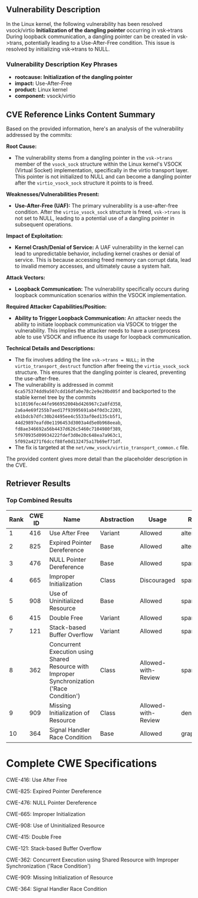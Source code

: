 ## Vulnerability Description
In the Linux kernel, the following vulnerability has been resolved vsock/virtio **Initialization of the dangling pointer** occurring in vsk->trans During loopback communication, a dangling pointer can be created in vsk->trans, potentially leading to a Use-After-Free condition. This issue is resolved by initializing vsk->trans to NULL.

### Vulnerability Description Key Phrases
- **rootcause:** **Initialization of the dangling pointer**
- **impact:** Use-After-Free
- **product:** Linux kernel
- **component:** vsock/virtio

## CVE Reference Links Content Summary
Based on the provided information, here's an analysis of the vulnerability addressed by the commits:

**Root Cause:**
- The vulnerability stems from a dangling pointer in the `vsk->trans` member of the `vsock_sock` structure within the Linux kernel's VSOCK (Virtual Socket) implementation, specifically in the virtio transport layer. This pointer is not initialized to NULL and can become a dangling pointer after the `virtio_vsock_sock` structure it points to is freed.

**Weaknesses/Vulnerabilities Present:**
- **Use-After-Free (UAF):** The primary vulnerability is a use-after-free condition. After the `virtio_vsock_sock` structure is freed, `vsk->trans` is not set to NULL, leading to a potential use of a dangling pointer in subsequent operations.

**Impact of Exploitation:**
- **Kernel Crash/Denial of Service:** A UAF vulnerability in the kernel can lead to unpredictable behavior, including kernel crashes or denial of service. This is because accessing freed memory can corrupt data, lead to invalid memory accesses, and ultimately cause a system halt.

**Attack Vectors:**
- **Loopback Communication:** The vulnerability specifically occurs during loopback communication scenarios within the VSOCK implementation.

**Required Attacker Capabilities/Position:**
- **Ability to Trigger Loopback Communication:** An attacker needs the ability to initiate loopback communication via VSOCK to trigger the vulnerability. This implies the attacker needs to have a user/process able to use VSOCK and influence its usage for loopback communication.

**Technical Details and Descriptions:**
- The fix involves adding the line `vsk->trans = NULL;` in the `virtio_transport_destruct` function after freeing the `virtio_vsock_sock` structure. This ensures that the dangling pointer is cleared, preventing the use-after-free.
- The vulnerability is addressed in commit `6ca575374dd9a507cdd16dfa0e78c2e9e20bd05f` and backported to the stable kernel tree by the commits `b110196fec44fe966952004bd426967c2a8fd358`,  `2a6a4e69f255b7aed17f93995691ab4f0d3c2203`, `eb1bdcb7dfc30b24495ee4c5533af0ed135cb5f1`, `44d29897eafd0e1196453d3003a4d5e0b968eeab`, `fd8ae346692a56b4437d626c5460c7104980f389`, `5f970935d09934222fdef3d0e20c648ea7a963c1`, `5f092a4271f6dccf88fe0d132475a17b69ef71df`.
- The fix is targeted at the `net/vmw_vsock/virtio_transport_common.c` file.

The provided content gives more detail than the placeholder description in the CVE.

## Retriever Results

### Top Combined Results

| Rank | CWE ID | Name | Abstraction | Usage  | Retrievers | Individual Scores |
|------|--------|------|-------------|-------|------------|-------------------|
| 1 | 416 | Use After Free | Variant | Allowed | alternate_terms | 0.800 |
| 2 | 825 | Expired Pointer Dereference | Base | Allowed | alternate_terms | 0.800 |
| 3 | 476 | NULL Pointer Dereference | Base | Allowed | sparse | 0.343 |
| 4 | 665 | Improper Initialization | Class | Discouraged | sparse | 0.336 |
| 5 | 908 | Use of Uninitialized Resource | Base | Allowed | sparse | 0.327 |
| 6 | 415 | Double Free | Variant | Allowed | sparse | 0.324 |
| 7 | 121 | Stack-based Buffer Overflow | Variant | Allowed | sparse | 0.316 |
| 8 | 362 | Concurrent Execution using Shared Resource with Improper Synchronization ('Race Condition') | Class | Allowed-with-Review | sparse | 0.313 |
| 9 | 909 | Missing Initialization of Resource | Class | Allowed-with-Review | dense | 0.527 |
| 10 | 364 | Signal Handler Race Condition | Base | Allowed | graph | 0.003 |



# Complete CWE Specifications

CWE-416: Use After Free

CWE-825: Expired Pointer Dereference

CWE-476: NULL Pointer Dereference

CWE-665: Improper Initialization

CWE-908: Use of Uninitialized Resource

CWE-415: Double Free

CWE-121: Stack-based Buffer Overflow

CWE-362: Concurrent Execution using Shared Resource with Improper Synchronization ('Race Condition')

CWE-909: Missing Initialization of Resource

CWE-364: Signal Handler Race Condition